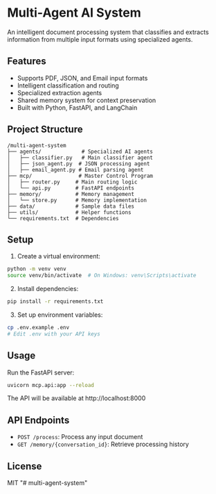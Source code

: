 # Multi-Agent AI System

An intelligent document processing system that classifies and extracts information from multiple input formats using specialized agents.

## Features

- Supports PDF, JSON, and Email input formats
- Intelligent classification and routing
- Specialized extraction agents
- Shared memory system for context preservation
- Built with Python, FastAPI, and LangChain

## Project Structure

```
/multi-agent-system
├── agents/             # Specialized AI agents
│   ├── classifier.py   # Main classifier agent
│   ├── json_agent.py  # JSON processing agent
│   ├── email_agent.py # Email parsing agent
├── mcp/               # Master Control Program
│   ├── router.py     # Main routing logic
│   └── api.py        # FastAPI endpoints
├── memory/           # Memory management
│   └── store.py      # Memory implementation
├── data/             # Sample data files
├── utils/            # Helper functions
└── requirements.txt  # Dependencies
```

## Setup

1. Create a virtual environment:
```bash
python -m venv venv
source venv/bin/activate  # On Windows: venv\Scripts\activate
```

2. Install dependencies:
```bash
pip install -r requirements.txt
```

3. Set up environment variables:
```bash
cp .env.example .env
# Edit .env with your API keys
```

## Usage

Run the FastAPI server:
```bash
uvicorn mcp.api:app --reload
```

The API will be available at http://localhost:8000

## API Endpoints

- `POST /process`: Process any input document
- `GET /memory/{conversation_id}`: Retrieve processing history

## License

MIT
"# multi-agent-system" 
